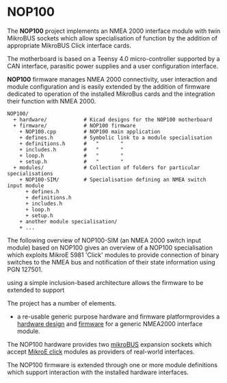 # NOP100

The **NOP100** project implements an NMEA 2000 interface module with
twin MikroBUS sockets which allow specialisation of function by the
addition of appropriate MikroBUS Click interface cards.

The motherboard is based on a Teensy 4.0 micro-controller supported by
a CAN interface, parasitic power supplies and a user configuration
interface.

**NOP100** firmware manages NMEA 2000 connectivity, user interaction
and module configuration and is easily extended by the addition of
firmware dedicated to operation of the installed MikroBus cards and
the integration their function with NMEA 2000.

```
NOP100/
  + hardware/            # Kicad designs for the NOP100 motherboard
  + firmware/            # NOP100 firmware
    + NOP100.cpp         # NOP100 main application 
    + defines.h          # Symbolic link to a module specialisation
    + definitions.h      #   "       "
    + includes.h         #   "       "
    + loop.h             #   "       "
    + setup.h            #   "       "
  + modules/             # Collection of folders for particular specialisations
    + NOP100-SIM/        # Specialisation defining an NMEA switch input module
      + defines.h
      + definitions.h
      + includes.h
      + loop.h
      + setup.h
    + another module specialisation/
    + ...
```

The following overview of NOP100-SIM (an NMEA 2000 switch input
module) based on NOP100 gives an overview of a NOP100 specialisation
which exploits MikroE 5981 'Click' modules to provide connection of
binary switches to the NMEA bus and notification of their state
information using PGN 127501.



using  a simple
inclusion-based architecture allows the firmware to be
extended to support


The project has a number of elements.

*  a re-usable generic purpose hardware and
firmware platformprovides a
[hardware design](./hardware/README.md)
and
[firmware](./firmware/README.md)
for a generic NMEA2000 interface module.

The NOP100 hardware provides two
[mikroBUS](https://www.mikroe.com/mikrobus)
expansion sockets which accept
[MikroE click]()
modules as providers of real-world interfaces.

The NOP100 firmware is extended through one or more module definitions
which support interaction with the installed hardware interfaces.
